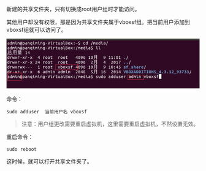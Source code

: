新建的共享文件夹，只有切换成root用户组时才能访问。

其他用户却没有权限，那是因为共享文件夹属于vboxsf组。把当前用户添加到vboxsf组就可以访问了。

<img src="https://raw.githubusercontent.com/tupelo-shen/my_test/master/doc/VirtualBox/images/ubuntu_share_folders_permission.png">

命令：  

    sudo adduser  当前用户名 vboxsf 

> 注意：用户组更改需要重启虚拟机，这里需要重启虚拟机，不然设置无效。

重启命令： 

    sudo reboot

这时候，就可以打开共享文件夹了。